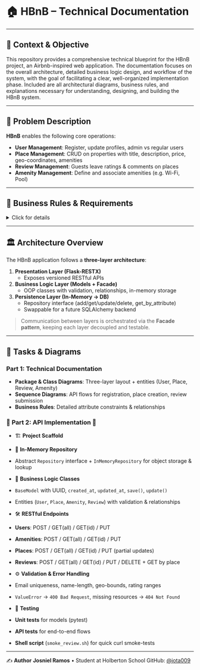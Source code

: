 # 🏠 HBnB – Technical Documentation

---

## 🚀 Context & Objective

This repository provides a comprehensive technical blueprint for the HBnB project, an Airbnb-inspired web application. The documentation focuses on the overall architecture, detailed business logic design, and workflow of the system, with the goal of facilitating a clear, well-organized implementation phase. Included are all architectural diagrams, business rules, and explanations necessary for understanding, designing, and building the HBnB system.

---

## 🤔 Problem Description

**HBnB** enables the following core operations:

- **User Management**: Register, update profiles, admin vs regular users
- **Place Management**: CRUD on properties with title, description, price, geo-coordinates, amenities
- **Review Management**: Guests leave ratings & comments on places
- **Amenity Management**: Define and associate amenities (e.g. Wi-Fi, Pool)

---

## 📐 Business Rules & Requirements

<details>
<summary>Click for details</summary>

### **User**
- **Attributes:** `first_name` (≤50 chars), `last_name` (≤50 chars), `email` (unique, valid format), `is_admin`
- **Actions:** Create, Read, Update

### **Place**
- **Attributes:** `title` (≤100 chars), `description`, `price` (≥0), `latitude` (–90…90), `longitude` (–180…180), `owner` (User), `amenities`
- **Actions:** Create, Read, Update, List

### **Review**
- **Attributes:** `text` (non-empty), `rating` (1…5), `user` (User), `place` (Place)
- **Actions:** Create, Read, Update, Delete, List (by place)

### **Amenity**
- **Attributes:** `name` (≤50 chars)
- **Actions:** Create, Read, Update

> All entities use UUIDs for global uniqueness and carry `created_at` / `updated_at` timestamps.

</details>

---

## 🏛️ Architecture Overview

The HBnB application follows a **three-layer architecture**:

1. **Presentation Layer (Flask-RESTX)**
   - Exposes versioned RESTful APIs
2. **Business Logic Layer (Models + Facade)**
   - OOP classes with validation, relationships, in-memory storage
3. **Persistence Layer (In-Memory → DB)**
   - Repository interface (add/get/update/delete, get_by_attribute)
   - Swappable for a future SQLAlchemy backend

> Communication between layers is orchestrated via the **Facade pattern**, keeping each layer decoupled and testable.

---

## 🎯 Tasks & Diagrams

### **Part 1: Technical Documentation**
- **Package & Class Diagrams**: Three-layer layout + entities (User, Place, Review, Amenity)
- **Sequence Diagrams**: API flows for registration, place creation, review submission
- **Business Rules**: Detailed attribute constraints & relationships

### 🚧 **Part 2: API Implementation** 🚀

- 🏗️ **Project Scaffold**


- 💾 **In-Memory Repository**
- Abstract `Repository` interface + `InMemoryRepository` for object storage & lookup

- 🧱 **Business Logic Classes**
- `BaseModel` with UUID, `created_at`, `updated_at`, `save()`, `update()`
- Entities (`User`, `Place`, `Amenity`, `Review`) with validation & relationships

- 🛠️ **RESTful Endpoints**
- **Users**: POST / GET(all) / GET(id) / PUT
- **Amenities**: POST / GET(all) / GET(id) / PUT
- **Places**: POST / GET(all) / GET(id) / PUT (partial updates)
- **Reviews**: POST / GET(all) / GET(id) / PUT / DELETE + GET by place

- ⚙️ **Validation & Error Handling**
- Email uniqueness, name-length, geo-bounds, rating ranges
- `ValueError` → `400 Bad Request`, missing resources → `404 Not Found`

- 🧪 **Testing**
- **Unit tests** for models (pytest)
- **API tests** for end-to-end flows
- **Shell script** (`smoke_review.sh`) for quick curl smoke-tests

---

✍️ **Author**
**Josniel Ramos** • Student at Holberton School
GitHub: [@jota009](https://github.com/jota009)
